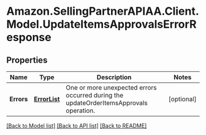# Amazon.SellingPartnerAPIAA.Client.Model.UpdateItemsApprovalsErrorResponse
## Properties

Name | Type | Description | Notes
------------ | ------------- | ------------- | -------------
**Errors** | [**ErrorList**](ErrorList.md) | One or more unexpected errors occurred during the updateOrderItemsApprovals operation. | [optional] 

[[Back to Model list]](../README.md#documentation-for-models) [[Back to API list]](../README.md#documentation-for-api-endpoints) [[Back to README]](../README.md)

